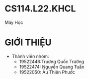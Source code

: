 # CS114.L22.KHCL
Máy Học
# GIỚI THIỆU

- Thành viên nhóm:
    + 19522446:Trương Quốc Trường
    +  19522474: Nguyễn Quang Tuấn
    + 19522050: Âu Thiên Phước 
